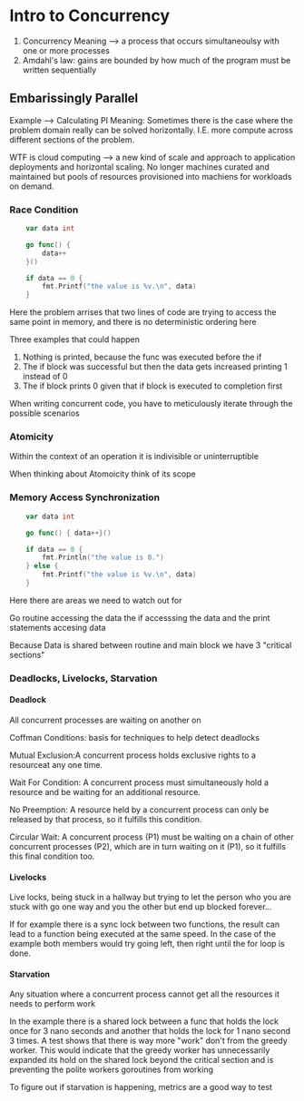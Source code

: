 # Intro to Concurrency

1. Concurrency Meaning -->  a process that occurs simultaneoulsy with one
                            or more processes
2. Amdahl's law: gains are bounded by how much of the program must be written sequentially

## Embarissingly Parallel
Example --> Calculating PI
Meaning: Sometimes there is the case where the problem domain really can be solved horizontally. I.E. more compute across different sections of the problem. 

WTF is cloud computing --> a new kind of scale and approach to application deployments and horizontal scaling. No longer machines curated and maintained but pools of resources provisioned into machiens for workloads on demand.

### Race Condition
```Go
    var data int

    go func() {
        data++
    }()

    if data == 0 {
        fmt.Printf("the value is %v.\n", data)
    }
```
Here the problem arrises that two lines of code are trying to access the same point in memory, and there is no deterministic ordering here

Three examples that could happen
1. Nothing is printed, because the func was executed before the if
2. The if block was successful but then the data gets increased printing 1 instead of 0
3. The if block prints 0 given that if block is executed to completion first

When writing concurrent code, you have to meticulously iterate through the possible scenarios

### Atomicity
Within the context of an operation it is indivisible or uninterruptible

When thinking about Atomoicity think of its scope

### Memory Access Synchronization
```Go
    var data int

    go func() { data++}()

    if data == 0 {
        fmt.Println("the value is 0.")
    } else {
        fmt.Printf("the value is %v.\n", data)
    }
```

Here there are areas we need to watch out for

Go routine accessing the data
the if accesssing the data
and the print statements accesing data

Because Data is shared between routine and main block we have 3
"critical sections"

### Deadlocks, Livelocks, Starvation
#### Deadlock
All concurrent processes are waiting on another on

Coffman Conditions: basis for techniques to help detect deadlocks

Mutual Exclusion:A concurrent process holds exclusive rights to a resourceat any one time.

Wait For Condition: A concurrent process must simultaneously hold a resource and be waiting for an additional resource.

No Preemption: A resource held by a concurrent process can only be released by that process, so it fulfills this condition.

Circular Wait: A concurrent process (P1) must be waiting on a chain of other concurrent processes (P2), which are in turn waiting on it (P1), so it fulfills this final condition
too.

#### Livelocks
Live locks, being stuck in a hallway but trying to let the person who you are stuck with go one way and you the other but end up blocked forever...

If for example there is a sync lock between two functions, the result can lead to a function being executed at the same speed. In the case of the example both members would try going left, then right until the for loop is done.

#### Starvation
Any situation where a concurrent process cannot get all the resources it needs to perform work

In the example there is a shared lock between a func that holds the lock once for 3 nano seconds and another that holds the lock for 1 nano second 3 times. A test shows that there is way more "work" don't from the greedy worker. This would indicate that the greedy worker has unnecessarily expanded its hold on the shared lock beyond the critical section and is preventing the polite workers goroutines from working

To figure out if starvation is happening, metrics are a good way to test


